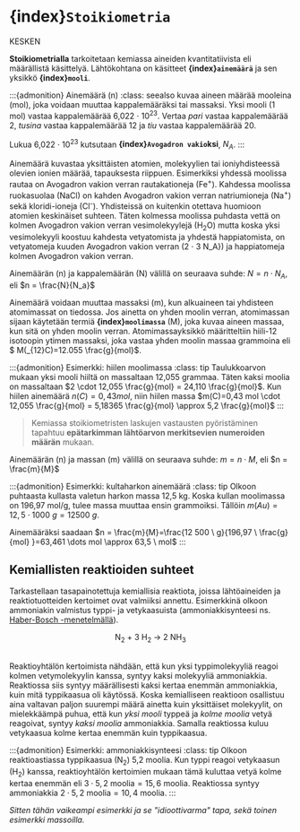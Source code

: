 # {index}`Stoikiometria`

KESKEN

**Stoikiometrialla** tarkoitetaan kemiassa aineiden kvantitatiivista eli määrällistä käsittelyä. Lähtökohtana on käsitteet **{index}`ainemäärä`** ja sen yksikkö **{index}`mooli`**.

:::{admonition} Ainemäärä (n)
:class: seealso
kuvaa aineen määrää mooleina (mol), joka voidaan muuttaa kappalemääräksi tai massaksi. Yksi mooli (1 mol) vastaa kappalemäärää 6,022 $\cdot$ 10<sup>23</sup>. Vertaa *pari* vastaa kappalemäärää 2, *tusina* vastaa kappalemäärää 12 ja *tiu* vastaa kappalemäärää 20.

Lukua 6,022 $\cdot$ 10<sup>23</sup> kutsutaan **{index}`Avogadron vakio`ksi**, $N_A$.
:::

Ainemäärä kuvastaa yksittäisten atomien, molekyylien tai ioniyhdisteessä olevien ionien määrää, tapauksesta riippuen. Esimerkiksi yhdessä moolissa rautaa on Avogadron vakion verran rautakationeja (Fe<sup>+</sup>). Kahdessa moolissa ruokasuolaa (NaCl) on kahden Avogadron vakion verran natriumioneja (Na<sup>+</sup>) sekä kloridi-ioneja (Cl<sup>-</sup>). Yhdisteissä on kuitenkin otettava huomioon atomien keskinäiset suhteen. Täten kolmessa moolissa puhdasta vettä on kolmen Avogadron vakion verran vesimolekyylejä (H<sub>2</sub>O) mutta koska yksi vesimolekyyli koostuu kahdesta vetyatomista ja yhdestä happiatomista, on vetyatomeja kuuden Avogadron vakion verran (2 $\cdot$ 3 N_A}) ja happiatomeja kolmen Avogadron vakion verran.

Ainemäärän (n) ja kappalemäärän (N) välillä on seuraava suhde:
$N = n \cdot N_A$, eli
$n = \frac{N}{N_a}$

Ainemäärä voidaan muuttaa massaksi (m), kun alkuaineen tai yhdisteen atomimassat on tiedossa. Jos ainetta on yhden moolin verran, atomimassan sijaan käytetään termiä **{index}`moolimassa`** (M), joka kuvaa aineen massaa, kun sitä on yhden moolin verran. Atomimassayksikkö määritteltiin hiili-12 isotoopin ytimen massaksi, joka vastaa yhden moolin massaa grammoina eli $ M(_{12}C)=12.055 \frac{g}{mol}$.

:::{admonition} Esimerkki: hiilen moolimassa
:class: tip
Taulukkoarvon mukaan yksi mooli hiiltä on massaltaan 12,055 grammaa. Täten kaksi moolia on massaltaan $2 \cdot 12,055 \frac{g}{mol} = 24,110 \frac{g}{mol}$. Kun hiilen ainemäärä $n(C)=0,43 mol$, niin hiilen massa $m(C)=0,43 mol \cdot 12,055 \frac{g}{mol} = 5,18365 \frac{g}{mol} \approx 5,2 \frac{g}{mol}$
:::

> Kemiassa stoikiometristen laskujen vastausten pyöristäminen tapahtuu **epätarkimman lähtöarvon merkitsevien numeroiden määrän** mukaan.

Ainemäärän (n) ja massan (m) välillä on seuraava suhde:
$m = n \cdot M$, eli
$n = \frac{m}{M}$

:::{admonition} Esimerkki: kultaharkon ainemäärä
:class: tip
Olkoon puhtaasta kullasta valetun harkon massa 12,5 kg. Koska kullan moolimassa on 196,97 mol/g, tulee massa muuttaa ensin grammoiksi. Tällöin $m(Au) = 12,5 \cdot 1000 \ g = 12 500 \ g$.

Ainemääräksi saadaan
$n = \frac{m}{M}=\frac{12 500 \ g}{196,97 \ \frac{g}{mol} }=63,461 \dots mol \approx 63,5 \ mol$
:::

## Kemiallisten reaktioiden suhteet
Tarkastellaan tasapainotettuja kemiallisia reaktiota, joissa lähtöaineiden ja reaktiotuotteiden kertoimet ovat valmiiksi annettu. Esimerkkinä olkoon ammoniakin valmistus typpi- ja vetykaasuista (ammoniakkisynteesi ns. <a href="https://en.wikipedia.org/wiki/Haber_process" target="_blank">Haber-Bosch -menetelmällä</a>).

<center>N<sub>2</sub> + 3 H<sub>2</sub> → 2 NH<sub>3</sub></center>
<br>

Reaktioyhtälön kertoimista nähdään, että kun yksi typpimolekyyliä reagoi kolmen vetymolekyylin kanssa, syntyy kaksi molekyyliä ammoniakkia. Reaktiossa siis syntyy määrällisesti kaksi kertaa enemmän ammoniakkia, kuin mitä typpikaasua oli käytössä. Koska kemialliseen reaktioon osallistuu aina valtavan paljon suurempi määrä ainetta kuin yksittäiset molekyylit, on mielekkäämpä puhua, että kun *yksi mooli* typpeä ja *kolme moolia* vetyä reagoivat, syntyy *kaksi moolia* ammoniakkia. Samalla reaktiossa kuluu vetykaasua kolme kertaa enemmän kuin typpikaasua.

:::{admonition} Esimerkki: ammoniakkisynteesi
:class: tip
Olkoon reaktioastiassa typpikaasua (N<sub>2</sub>) 5,2 moolia. Kun typpi reagoi vetykaasun (H<sub>2</sub>) kanssa, reaktioyhtälön kertoimien mukaan tämä kuluttaa vetyä kolme kertaa enemmän eli $3 \cdot 5,2 \ \text{moolia} = 15,6 \ \text{moolia}$. Reaktiossa syntyy ammoniakkia $2 \cdot 5,2 \ \text{moolia} = 10,4 \ \text{moolia}$.
:::

*Sitten tähän vaikeampi esimerkki ja se "idioottivarma" tapa, sekä toinen esimerkki massoilla.*